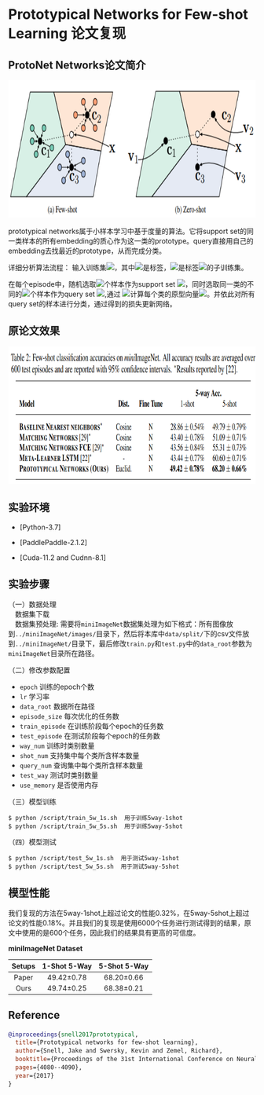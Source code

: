 # Prototypical Networks for Few-shot Learning 论文复现
## ProtoNet Networks论文简介

<img src='./image/protonet.png' width='640' height='280'>


prototypical networks属于小样本学习中基于度量的算法。它将support
set的同一类样本的所有embedding的质心作为这一类的prototype。query直接用自己的embedding去找最近的prototype，从而完成分类。

详细分析算法流程：
输入训练集<img src="http://latex.codecogs.com/gif.latex?D=(x_1,y_1),...,(x_n,y_n)"/>，其中<img src="http://latex.codecogs.com/gif.latex?y_i"/>是标签，<img src="http://latex.codecogs.com/gif.latex?D_k"/>是标签<img src="http://latex.codecogs.com/gif.latex?y_i=k"/>的子训练集。

在每个episode中，随机选取<img src="http://latex.codecogs.com/gif.latex?N_s"/>个样本作为support set <img src="http://latex.codecogs.com/gif.latex?S_k"/>，同时选取同一类的不同的<img src="http://latex.codecogs.com/gif.latex?N_q"/>个样本作为query set <img src="http://latex.codecogs.com/gif.latex?S_q"/>,通过
<img src="http://latex.codecogs.com/gif.latex?c_k=\frac{1}{N_C} \sum_{(x_i,y_i) \in S_K} f_{\phi}(x_i)"/>计算每个类的原型向量<img src="http://latex.codecogs.com/gif.latex?c_k"/>。并依此对所有query set的样本进行分类，通过得到的损失更新网络。

## 原论文效果
<img src='./image/result.png' width='640' height='280'>

## 实验环境
- [Python-3.7]

- [PaddlePaddle-2.1.2]

- [Cuda-11.2 and Cudnn-8.1]

## 实验步骤
（一）数据处理\
&emsp;数据集下载\
&emsp;数据集预处理:  需要将`miniImageNet`数据集处理为如下格式：所有图像放到`../miniImageNet/images/`目录下，然后将本库中`data/split/`下的csv文件放到`../miniImageNet/`目录下，最后修改`train.py`和`test.py`中的`data_root`参数为`miniImageNet`目录所在路径。

    
（二）修改参数配置

- `epoch` 训练的epoch个数
- `lr` 学习率
- `data_root` 数据所在路径
- `episode_size` 每次优化的任务数
- `train_episode` 在训练阶段每个epoch的任务数
- `test_episode` 在测试阶段每个epoch的任务数
- `way_num` 训练时类别数量
- `shot_num` 支持集中每个类所含样本数量
- `query_num` 查询集中每个类所含样本数量
- `test_way` 测试时类别数量
- `use_memory` 是否使用内存


（三）模型训练

    $ python /script/train_5w_1s.sh  用于训练5way-1shot
    $ python /script/train_5w_5s.sh  用于训练5way-5shot


（四）模型测试

    $ python /script/test_5w_1s.sh  用于测试5way-1shot 
    $ python /script/test_5w_5s.sh  用于测试5way-5shot


## 模型性能
我们复现的方法在5way-1shot上超过论文的性能0.32%，在5way-5shot上超过论文的性能0.18%。并且我们的复现是使用6000个任务进行测试得到的结果，原文中使用的是600个任务，因此我们的结果具有更高的可信度。

**miniImageNet Dataset**

|  Setups  | 1-Shot 5-Way | 5-Shot 5-Way |   
|:--------:|:------------:|:------------:|
|   Paper  |  49.42±0.78  |  68.20±0.66  | 
|   Ours   |  49.74±0.25  |  68.38±0.21  | 


## Reference

```bibtex
@inproceedings{snell2017prototypical,
  title={Prototypical networks for few-shot learning},
  author={Snell, Jake and Swersky, Kevin and Zemel, Richard},
  booktitle={Proceedings of the 31st International Conference on Neural Information Processing Systems},
  pages={4080--4090},
  year={2017}
}
```
